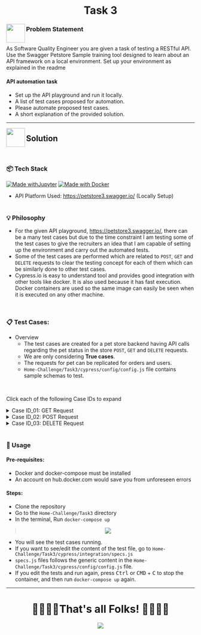<h1 align="center">Task 3</h1>

<img align="left" src="https://user-images.githubusercontent.com/65415371/124740290-8e048b80-df12-11eb-9c29-654c9cb4561b.png" width="50px" />

### Problem Statement

<br>
As Software Quality Engineer you are given a task of testing a RESTful API. Use the Swagger Petstore Sample training tool designed to learn about an API framework on a local environment. Set up your environment as explained in the readme

#### API automation task

- Set up the API playground and run it locally.
- A list of test cases proposed for automation.
- Please automate proposed test cases.
- A short explanation of the provided solution.

---

<img align="left" src="https://user-images.githubusercontent.com/65415371/124740340-9eb50180-df12-11eb-9295-e33ac2752c57.png" width="50px" />

## Solution

<br>

### 📦 Tech Stack

[![Made withJupyter](https://img.shields.io/badge/Made%20with-Cypress-058a5e?style=for-the-badge&logo=cypress&logoColor=white)](https://jupyter.org/try)
[![Made with Docker](https://img.shields.io/badge/Made%20with-Docker-blue?style=for-the-badge&logo=docker&logoColor=white)](https://www.docker.com/)
</br>

- API Platform Used: https://petstore3.swagger.io/ (Locally Setup)
  <br/><br/>

### 💡 Philosophy

- For the given API playground, https://petstore3.swagger.io/, there can be a many test cases but due to the time constraint I am testing some of the test cases to give the recruiters an idea that I am capable of setting up the environment and carry out the automated tests.
- Some of the test cases are performed which are related to `POST`, `GET` and `DELETE` requests to clear the testing concept for each of them which can be similarly done to other test cases.
- Cypress.io is easy to understand tool and provides good integration with other tools like docker. It is also used because it has fast execution. Docker containers are used so the same image can easily be seen when it is executed on any other machine.

<br/>

### 📋 Test Cases:

- Overview
  - The test cases are created for a pet store backend having API calls regarding the pet status in the store `POST`, `GET` and `DELETE` requests.
  - We are only considering **True cases**. 
  - The requests for pet can be replicated for orders and users.
  - `Home-Challenge/Task3/cypress/config/config.js` file contains sample schemas to test.
 <br/>
 
Click each of the following Case IDs to expand

<details>
  <summary>Case ID_01: GET Request</summary>
  <br/>
  <blockquote>

#### Work Flow

1. GET Request - `/pet/{petId}` Get Pet by ID

---

#### Assessment

- Send a `GET`request with `id = petExampleValue.id` from `config.js` file
- Check if the headers' content type is `application/json`
- Check if the status code returned is `200`
- Check that status code should not return `404` or`400`
- Check if the body of the response is JSON
- Check if the body of the response matches the example schema (keys matching)

  </blockquote>
</details>

<details>
  <summary>Case ID_02: POST Request</summary>
  <br/>
  <blockquote>

#### Work Flow

1. POST - `/pet` Add a new pet to the store
2. GET - `/pet/{petId}` Get Pet by ID

---

#### Assessment

- Send a `POST` request with the `myPetExample` object as body from the `config.js` file
- Check if the status code returned is `200`
- Check that status code should not return `405`
- Check if the body of the response matches the `myPetExample` object (keys matching)
- Send a `GET` request with `id = myPetExample.id`
- Check if the status code returned is `200`
- Check that status code should not return `404` or`400`
- Check if the body of the response is JSON
- Check if the body of the response matches the example schema (keys matching)
- Check random values from the response to match the values of `myPetExample` object

  </blockquote>
</details>

<details>
  <summary>Case ID_03: DELETE Request</summary>
  <br/>
  <blockquote>

#### Work Flow

1. DELETE - /pet/{petId} Delete pet by ID
2. GET - /pet/{petId} Get Pet by ID

---

#### Assessment

🩹 Since our `myPetExample` pet is still there as a result of the POST request in the last test, we will use that.
- Send a DELETE request by `id = myPetExample.id`
- Check if the status code returned is `200`
- Check that status code should not return `400`
- Send a GET request with `id = myPetExample.id`
- GET request should return `404`
  </blockquote>
</details>

<br/>

### :wrench: Usage

#### Pre-requisites:

- Docker and docker-compose must be installed
- An account on hub.docker.com would save you from unforeseen errors

#### Steps:

- Clone the repository
- Go to the `Home-Challenge/Task3` directory
- In the terminal, Run `docker-compose up`

<blockquote>
<p align="center"><img src="../../images/Animation.gif"/></p>
</blockquote>

- You will see the test cases running.
- If you want to see/edit the content of the test file, go to `Home-Challenge/Task3/cypress/integration/specs.js`
- `specs.js` files follows the generic content in the `Home-Challenge/Task3/cypress/config/config.js` file.
- If you edit the tests and run again, press <kbd>Ctrl</kbd> or <kbd>CMD</kbd> + <kbd>C</kbd> to stop the container, and then run `docker-compose up` again.

---

<h1 align="center"> 🥳🎉🎆🎈That's all Folks! 🎈🎆🎉🥳 </h1>
<p align="center"><img src="https://media.giphy.com/media/26hiubgNAC4Enzd1S/giphy.gif"/></p>
